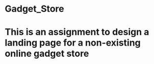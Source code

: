 # Gadget_Store
# This is an assignment to design a landing page for a non-existing online gadget store
